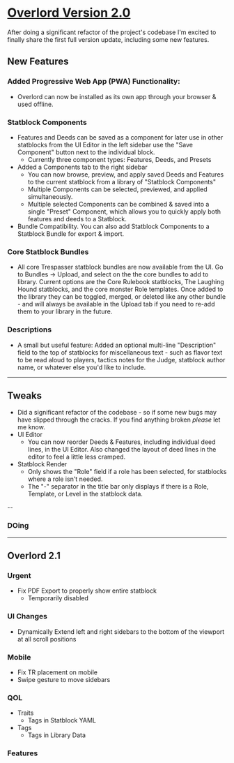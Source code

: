 # [Overlord Version 2.0](https://metamageia.github.io/overlord/)

After doing a significant refactor of the project's codebase I'm excited to finally share the first full version update, including some new features.

## New Features
### Added Progressive Web App (PWA) Functionality:
- Overlord can now be installed as its own app through your browser & used offline. 
### Statblock Components 
- Features and Deeds can be saved as a component for later use in other statblocks from the UI Editor in the left sidebar use the "Save Component" button next to the individual block. 
	- Currently three component types: Features, Deeds, and Presets
- Added a Components tab to the right sidebar
	- You can now browse, preview, and apply saved Deeds and Features to the current statblock from a library of "Statblock Components"
	- Multiple Components can be selected, previewed, and applied simultaneously. 
	- Multiple selected Components can be combined & saved into a single "Preset" Component, which allows you to quickly apply both features and deeds to a Statblock.
- Bundle Compatibility. You can also add Statblock Components to a Statblock Bundle for export & import.
### Core Statblock Bundles
- All core Trespasser statblock bundles are now available from the UI. Go to Bundles -> Upload, and select on the the core bundles to add to library. Current options are the Core Rulebook statblocks, The Laughing Hound statblocks, and the core monster Role templates. Once added to the library they can be toggled, merged, or deleted like any other bundle - and will always be available in the Upload tab if you need to re-add them to your library in the future. 
### Descriptions 
- A small but useful feature: Added an optional multi-line "Description" field to the top of statblocks for miscellaneous text - such as flavor text to be read aloud to players, tactics notes for the Judge, statblock author name, or whatever else you'd like to include. 

---
## Tweaks
- Did a significant refactor of the codebase - so if some new bugs may have slipped through the cracks. If you find anything broken *please* let me know.
- UI Editor
	- You can now reorder Deeds & Features, including individual deed lines, in the UI Editor. Also changed the layout of deed lines in the editor to feel a little less cramped. 
- Statblock Render
	- Only shows the "Role" field if a role has been selected, for statblocks where a role isn't needed.
	- The "-" separator in the title bar only displays if there is a Role, Template, or Level in the statblock data.

--

### DOing




---

## Overlord 2.1

### Urgent
- Fix PDF Export to properly show entire statblock
	- Temporarily disabled

### UI Changes
- Dynamically Extend left and right sidebars to the bottom of the viewport at all scroll positions

### Mobile
- Fix TR placement on mobile
- Swipe gesture to move sidebars

### QOL

- Traits
	- Tags in Statblock YAML
- Tags
	- Tags in Library Data

### Features
